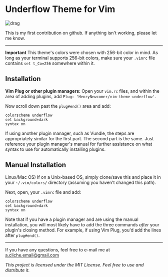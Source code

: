 # Underflow Theme for Vim
![drag](https://i.imgur.com/dbSQZgW.png)

This is my first contribution on github. If anything isn't working, please let
me know.

---
**Important**
This theme's colors were chosen with 256-bit color in mind. As long as your
terminal supports 256-bit colors, make sure your `.vimrc` file contains
`set t_Co=256` somewhere within it.

## Installation

**Vim Plug or other plugin managers:**
Open your `vim.rc` files, and within the area of adding plugins, add
`Plug: 'HenryNewcomer/vim-theme-underflow'`.

Now scroll down past the `plug#end()` area and add:

    colorscheme underflow
    set background=dark
    syntax on

If using another plugin manager, such as Vundle, the steps are appropriately
similar for the first part. The second part is the same. Just reference your
plugin manager's manual for further assistance on what syntax to use for
automatically installing plugins.

## Manual Installation
Linux/Mac OS) If on a Unix-based OS, simply clone/save this and place it in your
 `~/.vim/colors/` directory (assuming you haven't changed this path).

Next, open, your `.vimrc` file and add:

    colorscheme underflow
    set background=dark
    syntax on

Note that if you have a plugin manager and are using the manual installation,
you will most likely have to add the three commands *after* your plugin's closing
method. For example, if using Vim Plug, you'd add the lines after `plug#end()`.

---

If you have any questions, feel free to e-mail me at a.cliche.email@gmail.com

*This project is licensed under the MIT License. Feel free to use and distribute
it.*
